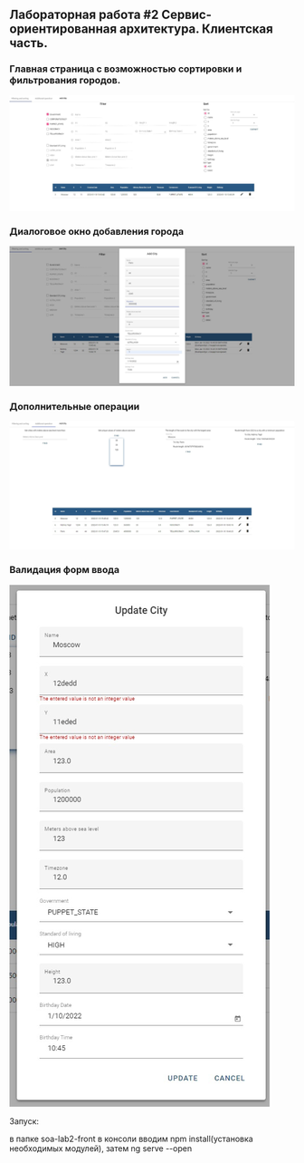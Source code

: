 ## Лабораторная работа #2 Сервис-ориентированная архитектура. Клиентская часть.

### Главная страница с возможностью сортировки и фильтрования городов.

![3](filteringAndSorting.jpg)

### Диалоговое окно добавления города

![1](addCity.jpg)

### Дополнительные операции

![2](AdditionalOperations.jpg)

### Валидация форм ввода

![4](FieldsValidation.jpg)

Запуск:

в папке soa-lab2-front в консоли вводим npm install(установка необходимых модулей),
затем ng serve --open
